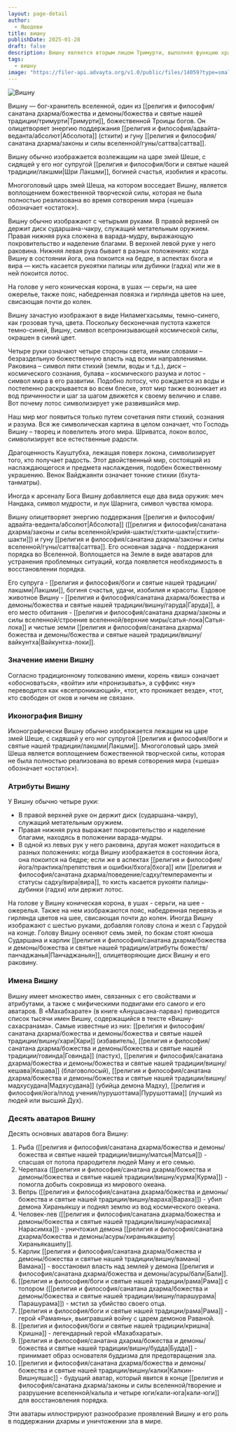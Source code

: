 ```yaml
---
layout: page-detail
author:
  - Яшодеви
title: вишну
publishDate: 2025-01-28
draft: false
description: Вишну является вторым лицом Тримурти, выполняя функцию хранителя мира. Он олицетворяет энергию поддержания Абсолюта (стхити-шакти) и гуну саттва. Его супруга - Лакшми, богиня счастья, удачи, изобилия и красоты. Ездовое животное Вишну - Гаруда, а его место обитания - Сатья-лока и чистые земли Вайкунтха-локи.
tags:
  - вишну
image: "https://filer-api.advayta.org/v1.0/public/files/14059?type=small"
---
```


![Вишну](https://filer-api.advayta.org/v1.0/public/files/14059?size=medium "Вишну") 

 Вишну — бог-хранитель вселенной, один из [[религия и философия/санатана дхарма/божества и демоны/божества и святые нашей традиции/тримурти|Тримурти]], божественной Троицы богов. Он олицетворяет энергию поддержания [[религия и философия/адвайта-веданта/абсолют|Абсолюта]] (стхити) и гуну [[религия и философия/санатана дхарма/законы и силы вселенной/гуны/саттва|саттва]].

 Вишну обычно изображается возлежащим на царе змей Шеше, с сидящей у его ног супругой [[религия и философия/боги и святые нашей традиции/лакшми|Шри Лакшми]], богиней счастья, изобилия и красоты.

 Многоголовый царь змей Шеша, на котором восседает Вишну, является воплощением божественной творческой силы, которая не была полностью реализована во время сотворения мира («шеша» обозначает «остаток»).

 Вишну обычно изображают с четырьмя руками. В правой верхней он держит диск сударшана-чакру, служащий метательным оружием. Правая нижняя рука сложена в варада-мудру, выражающую покровительство и наделение благами. В верхней левой руке у него раковина. Нижняя левая рука бывает в разных положениях: когда Вишну в состоянии йога, она покоится на бедре, в аспектах бхога и вира — кисть касается рукоятки палицы или дубинки (гадха) или же в ней покоится лотос.

 На голове у него коническая корона, в ушах — серьги, на шее ожерелье, также пояс, набедренная повязка и гирлянда цветов на шее, свисающая почти до колен.

 Вишну зачастую изображают в виде Ниламегхасьямы, темно-синего, как грозовая туча, цвета. Поскольку бесконечная пустота кажется темно-синей, Вишну, символ всепронизывающей космической силы, окрашен в синий цвет.

Четыре руки означают четыре стороны света, иными словами – безраздельную божественную власть над всеми направлениями. Раковина – символ пяти стихий (земли, воды и т.д.), диск – космического сознания, булава – космического разума и лотос - символ мира в его развитии. Подобно лотосу, что рождается из воды и постепенно раскрывается во всем блеске, этот мир также возникает из вод причинности и шаг за шагом движется к своему величию и славе. Вот почему лотос символизирует уже развившийся мир.

 Наш мир мог появиться только путем сочетания пяти стихий, сознания и разума. Вся же символическая картина в целом означает, что Господь Вишну – творец и повелитель этого мира. Шриватса, локон волос, символизирует все естественные радости.

 Драгоценность Кауштубха, лежащая поверх локона, символизирует того, кто получает радость. Этот двойственный мир, состоящий из наслаждающегося и предмета наслаждения, подобен божественному украшению. Венок Вайджаянти означает тонкие стихии (бхута-танматры).

 Иногда к арсеналу Бога Вишну добавляется еще два вида оружия: меч Нандака, символ мудрости, и лук Шарнига, символ чувства юмора.
  

Вишну олицетворяет энергию поддержания [[религия и философия/адвайта-веданта/абсолют|Абсолюта]] ([[религия и философия/санатана дхарма/законы и силы вселенной/крийя-шакти/стхити-шакти|стхити-шакти]]) и гуну [[религия и философия/санатана дхарма/законы и силы вселенной/гуны/саттва|саттва]]. Его основная задача - поддержания порядка во Вселенной. Воплощается на Земле в виде аватаров для устранения проблемных ситуаций, когда появляется необходимость в восстановлении порядка.

Его супруга - [[религия и философия/боги и святые нашей традиции/лакшми|Лакшми]], богиня счастья, удачи, изобилия и красоты. Ездовое животное Вишну - [[религия и философия/санатана дхарма/божества и демоны/божества и святые нашей традиции/вишну/гаруда|Гаруда]], а его место обитания - [[религия и философия/санатана дхарма/законы и силы вселенной/строение вселенной/верхние миры/сатья-лока|Сатья-лока]] и чистые земли [[религия и философия/санатана дхарма/божества и демоны/божества и святые нашей традиции/вишну/вайкунтха|Вайкунтха-локи]].

### Значение имени Вишну
Согласно традиционному толкованию имени, корень «виш» означает «обосноваться», «войти» или «пронизывать», а суффикс «ну» переводится как «всепроникающий», «тот, кто проникает везде», «тот, кто свободен от оков и ничем не связан».

### Иконография Вишну
Иконографически Вишну обычно изображается лежащим на царе змей Шеше, с сидящей у его ног супругой [[религия и философия/боги и святые нашей традиции/лакшми|Лакшми]]. Многоголовый царь змей Шеша является воплощением божественной творческой силы, которая не была полностью реализована во время сотворения мира («шеша» обозначает «остаток»).

### Атрибуты Вишну

У Вишну обычно четыре руки:

- В правой верхней руке он держит диск (сударшана-чакру), служащий метательным оружием.
- Правая нижняя рука выражает покровительство и наделение благами, находясь в положении варада-мудры.
- В одной из левых рук у него раковина, другая может находиться в разных положениях: когда Вишну изображается в состоянии йога, она покоится на бедре; если же в аспектах [[религия и философия/йога/практика/препятствия и ошибки/бхога|бхога]] или [[религия и философия/санатана дхарма/поведение/садху/темпераменты и статусы садху/вира|вира]], то кисть касается рукояти палицы-дубинки (гадхи) или держит лотос.

На голове у Вишну коническая корона, в ушах - серьги, на шее - ожерелья. Также на нем изображаются пояс, набедренная перевязь и гирлянда цветов на шее, свисающая почти до колен. Иногда Вишну изображают с шестью руками, добавляя голову слона и жезл с Гарудой на конце. Голову Вишну осеняют семь змей, по бокам стоят юноша Сударшана и карлик [[религия и философия/санатана дхарма/божества и демоны/божества и святые нашей традиции/атрибуты божеств/панчаджанья|Панчаджаньян]], олицетворяющие диск Вишну и его раковину.

### Имена Вишну

Вишну имеет множество имен, связанных с его свойствами и атрибутами, а также с мифическими подвигами его самого и его аватаров. В «Махабхарате» (в книге «Анушасана-парва») приводится список тысячи имен Вишну, содержащийся в тексте «Вишну-сахасранама». Самые известные из них: [[религия и философия/санатана дхарма/божества и демоны/божества и святые нашей традиции/вишну/хари|Хари]] (избавитель), [[религия и философия/санатана дхарма/божества и демоны/божества и святые нашей традиции/говинда|Говинда]] (пастух), [[религия и философия/санатана дхарма/божества и демоны/божества и святые нашей традиции/вишну/кешава|Кешава]] (благоволосый), [[религия и философия/санатана дхарма/божества и демоны/божества и святые нашей традиции/вишну/мадхусудана|Мадхусудана]] (убийца демона Мадху), [[религия и философия/йога/плод учения/пурушоттама|Пурушоттама]] (лучший из людей или высший Дух).

### Десять аватаров Вишну

Десять основных аватаров бога Вишну:

1. Рыба ([[религия и философия/санатана дхарма/божества и демоны/божества и святые нашей традиции/вишну/матсья|Матсья]]) - спасшая от потопа прародителя людей Ману и его семью.
2. Черепаха ([[религия и философия/санатана дхарма/божества и демоны/божества и святые нашей традиции/вишну/курма|Курма]]) - помогла добыть сокровища из мирового океана.
3. Вепрь ([[религия и философия/санатана дхарма/божества и демоны/божества и святые нашей традиции/вишну/вараха|Вараха]]) - убил демона Хираньякшу и поднял землю из вод космического океана.
4. Человек-лев ([[религия и философия/санатана дхарма/божества и демоны/божества и святые нашей традиции/вишну/нарасимха|Нарасимха]]) - уничтожил демона [[религия и философия/санатана дхарма/божества и демоны/асуры/хираньякашипу|Хираньякашипу]].
5. Карлик [[религия и философия/санатана дхарма/божества и демоны/божества и святые нашей традиции/вишну/вамана|Вамана]] - восстановил власть над землей у демона [[религия и философия/санатана дхарма/божества и демоны/асуры/бали|Бали]].
6. [[религия и философия/боги и святые нашей традиции/рама|Рама]] с топором ([[религия и философия/санатана дхарма/божества и демоны/божества и святые нашей традиции/вишну/парашурама|Парашурама]]) - мстил за убийство своего отца.
7. [[религия и философия/боги и святые нашей традиции/рама|Рама]] - герой «Рамаяны», выигравший войну с царем демонов Раваной.
8. [[религия и философия/боги и святые нашей традиции/кришна|Кришна]] - легендарный герой «Махабхараты».
9. [[религия и философия/санатана дхарма/божества и демоны/божества и святые нашей традиции/вишну/будда|Будда]] - принимает образ основателя буддизма для предотвращения зла.
10. [[религия и философия/санатана дхарма/божества и демоны/божества и святые нашей традиции/вишну/калки|Калкин-Вишнуяшас]] - будущий аватар, который явится в конце [[религия и философия/санатана дхарма/законы и силы вселенной/творение и разрушение вселенной/кальпа и четыре юги/кали-юга|кали-юги]] для восстановления порядка.

Эти аватары иллюстрируют разнообразие проявлений Вишну и его роль в поддержании дхармы и уничтожении зла в мире.